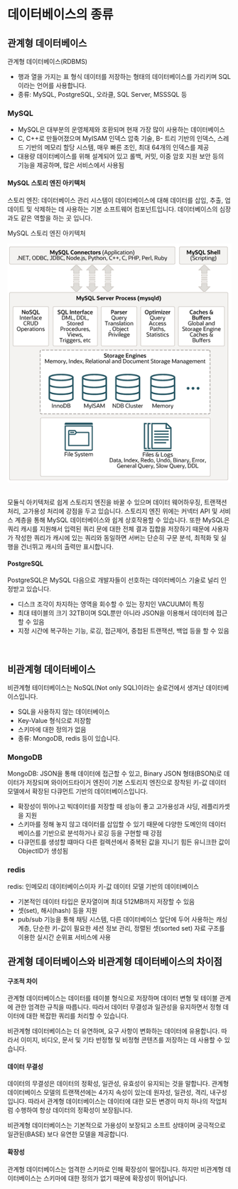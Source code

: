 # 데이터베이스의 종류

## 관계형 데이터베이스

관계형 데이터베이스(RDBMS)

-   행과 열을 가지는 표 형식 데이터를 저장하는 형태의 데이터베이스를 가리키며 SQL이라는 언어를 사용합니다.
-   종류: MySQL, PostgreSQL, 오라클, SQL Server, MSSSQL 등

### MySQL

-   MySQL은 대부분의 운영체제와 호환되며 현재 가장 많이 사용하는 데이터베이스
-   C, C++로 만들어졌으며 MyISAM 인덱스 압축 기술, B- 트리 기반의 인덱스, 스레드 기반의 메모리 할당 시스템, 매우 빠른 조인, 최대 64개의 인덱스를 제공
-   대용량 데이터베이스를 위해 설계되어 있고 롤백, 커밋, 이중 암호 지원 보안 등의 기능을 제공하며, 많은 서비스에서 사용됨

#### MySQL 스토리 엔진 아키텍처

스토리 엔진: 데이터베이스 관리 시스템이 데이터베이스에 대해 데이터를 삽입, 추출, 업데이트 및 삭제하는 데 사용하는 기본 소프트웨어 컴포넌트입니다. 데이터베이스의 심장과도 같은 역할을 하는 곳 입니다.

MySQL 스토리 엔진 아키텍처
<br/>

![MySQL 스토리엔진 아키텍처](./img/MySQL스토리엔진아키텍처.PNG)

<br/>
모듈식 아키텍처로 쉽게 스토리지 엔진을 바꿀 수 있으며 데이터 웨어하우징, 트랜잭션 처리, 고가용성 처리에 강점을 두고 있습니다. 스토리지 엔진 위에는 커넥터 API 및 서비스 계층을 통해 MySQL 데이터베이스와 쉽게 상호작용할 수 있습니다. 또한 MySQL은 쿼리 캐시를 지원해서 입력된 쿼리 문에 대한 전체 결과 집합을 저장하기 때문에 사용자가 작성한 쿼리가 캐시에 있는 쿼리와 동일하면 서버는 단순히 구문 분석, 최적화 및 실행을 건너뛰고 캐시의 출력만 표시합니다.

#### PostgreSQL

PostgreSQL은 MySQL 다음으로 개발자들이 선호하는 데이터베이스 기술로 널리 인정받고 있습니다.

-   디스크 조각이 차지하는 영역을 회수할 수 있는 장치인 VACUUM이 특징
-   최대 테이블의 크기 32TB이며 SQL뿐만 아니라 JSON을 이용해서 데이터에 접근할 수 있음
-   지정 시간에 복구하는 기능, 로깅, 접근제어, 중첩된 트랜잭션, 백업 등을 할 수 있음

<br/>

## 비관계형 데이터베이스

비관계형 테이터베이스는 NoSQL(Not only SQL)이라는 슬로건에서 생겨난 데이터베이스입니다.

-   SQL을 사용하지 않는 데이터베이스
-   Key-Value 형식으로 저장함
-   스키마에 대한 정의가 없음
-   종류: MongoDB, redis 등이 있습니다.

### MongoDB

MongoDB: JSON을 통해 데이터에 접근할 수 있고, Binary JSON 형태(BSON)로 데이터가 저장되며 와이어드타이거 엔진이 기본 스토리지 엔진으로 장착된 키-값 데이터 모델에서 확장된 다큐먼트 기반의 데이터베이스입니다.

-   확장성이 뛰어나고 빅데이터를 저장할 때 성능이 좋고 고가용성과 샤딩, 레플리카셋을 지원
-   스키마를 정해 놓지 않고 데이터를 삽입할 수 있기 때문에 다양한 도메인의 데이터베이스를 기반으로 분석하거나 로깅 등을 구현할 때 강점
-   다큐먼트를 생성할 떄마다 다른 컬렉션에서 중복된 값을 지니기 힘든 유니크한 값이 ObjectID가 생성됨

### redis

redis: 인메모리 데이터베이스이자 키-값 데이터 모델 기반의 데이터베이스

-   기본적인 데이터 타입은 문자열이며 최대 512MB까지 저장할 수 있음
-   셋(set), 해시(hash) 등을 지원
-   pub/sub 기능을 통해 채팅 시스템, 다른 데이터베이스 앞단에 두어 사용하는 캐싱 계층, 단순한 키-값이 필요한 세션 정보 관리, 정렬된 셋(sorted set) 자료 구조를 이용한 실시간 순위표 서비스에 사용

## 관계형 데이터베이스와 비관계형 데이터베이스의 차이점

#### 구조적 차이

관계형 데이터베이스는 데이터를 테이블 형식으로 저장하며 데이터 변형 및 테이블 관계에 관한 엄격한 규칙을 따릅니다. 따라서 데이터 무결성과 일관성을 유지하면서 정형 데이터에 대한 복잡한 쿼리를 처리할 수 있습니다.

비관계형 데이터베이스는 더 유연하며, 요구 사항이 변화하는 데이터에 유용합니다. 따라서 이미지, 비디오, 문서 및 기타 반정형 및 비정형 콘텐츠를 저장하는 데 사용할 수 있습니다.

#### 데이터 무결성

데이터의 무결성은 데이터의 정확성, 일관성, 유효성이 유지되는 것을 말합니다.
관계형 데이터베이스 모델의 트랜잭션에는 4가지 속성이 있는데 원자성, 일관성, 격리, 내구성입니다. 따라서 관계형 데이터베이스는 데이터에 대한 모든 변경이 마치 하나의 작업처럼 수행하여 항상 데이터의 정확성이 보장됩니다.

비관계형 데이터베이스는 기본적으로 가용성이 보장되고 소프트 상태이며 궁극적으로 일관된(BASE) 보다 유연한 모델을 제공합니다.

#### 확장성

관계형 데이터베이스는 엄격한 스키마로 인해 확장성이 떨어집니다. 하지만 비관계형 데이터베이스는 스키마에 대한 정의가 없기 때문에 확장성이 뛰어납니다.
